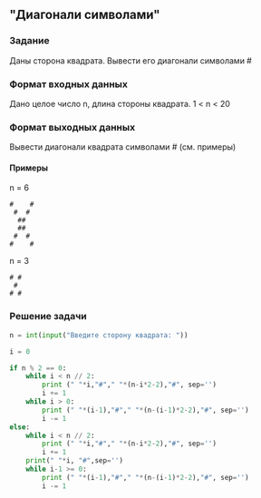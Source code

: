 ## "Диагонали символами"

### Задание

Даны сторона квадрата. Вывести его диагонали символами #

### Формат входных данных

Дано целое число n, длина стороны квадрата. 1 < n < 20 

### Формат выходных данных

Вывести диагонали квадрата символами # (см. примеры)

#### Примеры

n = 6 
```
#    #
 #  #
  ##
  ##
 #  #
#    #
```
n = 3
```
# #
 #
# #
```
### Решение задачи

```python
n = int(input("Введите сторону квадрата: "))

i = 0

if n % 2 == 0:
    while i < n // 2:
        print (" "*i,"#"," "*(n-i*2-2),"#", sep='')
        i += 1
    while i > 0:
        print (" "*(i-1),"#"," "*(n-(i-1)*2-2),"#", sep='')
        i -= 1
else:
    while i < n // 2:
        print (" "*i,"#"," "*(n-i*2-2),"#", sep='')
        i += 1
    print(" "*i, "#",sep='')
    while i-1 >= 0:
        print (" "*(i-1),"#"," "*(n-(i-1)*2-2),"#", sep='')
        i -= 1
```
